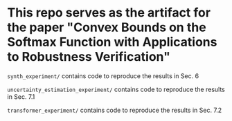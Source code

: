 # This repo serves as the artifact for the paper "Convex Bounds on the Softmax Function with Applications to Robustness Verification"

`synth_experiment/` contains code to reproduce the results in Sec. 6

`uncertainty_estimation_experiment/` contains code to reproduce the results in Sec. 7.1

`transformer_experiment/` contains code to reproduce the results in Sec. 7.2
